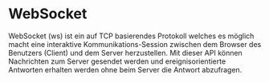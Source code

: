 # WebSocket

WebSocket (ws) ist ein auf TCP basierendes Protokoll welches es möglich macht eine interaktive Kommunikations-Session zwischen dem Browser des Benutzers (Client) und dem Server herzustellen. Mit dieser API können Nachrichten zum Server gesendet werden und ereignisorientierte Antworten erhalten werden ohne beim Server die Antwort abzufragen.

